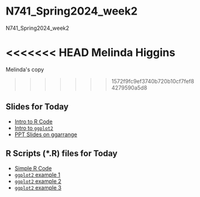 # N741_Spring2024_week2

N741_Spring2024_week2

<<<<<<< HEAD
Melinda Higgins
=======
Melinda's copy
>>>>>>> 1572f9fc9ef3740b720b10cf7fef84279590a5d8

## Slides for Today

* [Intro to R Code](https://melindahiggins2000.github.io/RWorkshops_HJFGlobal_AugSept2023/HJF_Rworkshop_08242023_pt1.html#21)
* [Intro to `ggplot2`](https://melindahiggins2000.github.io/RWorkshops_HJFGlobal_AugSept2023/HJF_Rworkshop_08242023_pt3.html#1)
* [PPT Slides on ggarrange](https://raw.githubusercontent.com/melindahiggins2000/N741_Spring2024_week2/main/ggarrange_slides.pptx)

## R Scripts (*.R) files for Today

* [Simple R Code](https://raw.githubusercontent.com/melindahiggins2000/N741_Spring2024_week2/main/module01_Rscript.R)
* [`ggplot2` example 1](https://raw.githubusercontent.com/melindahiggins2000/N741_Spring2024_week2/main/ggplot_Rscript_01.R)
* [`ggplot2` example 2](https://raw.githubusercontent.com/melindahiggins2000/N741_Spring2024_week2/main/ggplot_Rscript_02.R)
* [`ggplot2` example 3](https://raw.githubusercontent.com/melindahiggins2000/N741_Spring2024_week2/main/ggplot_Rscript_03.R)


